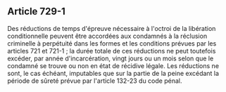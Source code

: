 Article 729-1
----
Des réductions de temps d'épreuve nécessaire à l'octroi de la libération
conditionnelle peuvent être accordées aux condamnés à la réclusion criminelle à
perpétuité dans les formes et les conditions prévues par les articles 721 et
721-1 ; la durée totale de ces réductions ne peut toutefois excéder, par année
d'incarcération, vingt jours ou un mois selon que le condamné se trouve ou non
en état de récidive légale. Les réductions ne sont, le cas échéant, imputables
que sur la partie de la peine excédant la période de sûreté prévue par l'article
132-23 du code pénal.
